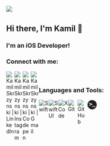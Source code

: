![](https://badges.pufler.dev/visits/KamilSkrzynski/KamilSkrzynski?color=black&logo=github)

## Hi there, I'm Kamil 👋

### I'm an iOS Developer!


### Connect with me:

[<img align="left" alt="Kamil Skrzynski | LinkedIn" width="22px" src="https://cdn.jsdelivr.net/npm/simple-icons@v3/icons/linkedin.svg" />][linkedin]
[<img align="left" alt="Kamil Skrzynski | Instagram" width="22px" src="https://cdn.jsdelivr.net/npm/simple-icons@v3/icons/instagram.svg" />][instagram]
[<img align="left" alt="Kamil Skrzynski | Codepen" width="22px" src="https://cdn.jsdelivr.net/npm/simple-icons@3.6.0/icons/codepen.svg" />][Codepen]
[<img align="left" alt="Kamil Skrzynski | Gmail" width="22px" src="https://cdn.jsdelivr.net/npm/simple-icons@3.6.0/icons/gmail.svg" />][Gmail]
<br />

### Languages and Tools:
<img align="left" alt="Swift" width="26px" src="https://user-images.githubusercontent.com/56888971/113316669-e6722e80-930e-11eb-9b20-34cc1ae3de42.png" />
<img align="left" alt="SwiftUI" width="26px" src="https://user-images.githubusercontent.com/56888971/113316639-dfe3b700-930e-11eb-8b41-2530d52d1ce8.png" />
<img align="left" alt="XCode" width="26px" src="https://user-images.githubusercontent.com/56888971/113316679-e8d48880-930e-11eb-80d4-fd25779c3fce.png" />
<img align="left" alt="Git" width="26px" src="https://user-images.githubusercontent.com/56888971/113316664-e5410180-930e-11eb-9185-ada9c1a15373.png" />
<img align="left" alt="GitHub" width="26px" src="https://user-images.githubusercontent.com/56888971/113318385-b4fa6280-9310-11eb-890c-08da68d742db.png" />
<img align="left" alt="Terminal" width="26px" src="https://raw.githubusercontent.com/github/explore/80688e429a7d4ef2fca1e82350fe8e3517d3494d/topics/terminal/terminal.png" />

<br />
<br />


[instagram]: https://instagram.com/kamil.skrzynski
[linkedin]: https://www.linkedin.com/in/kamil-skrzy%C5%84ski-107063195/
[Codepen]: https://codepen.io/kamilskrzynski/pens/public/
[Gmail]: mailto:kamilskrzynski95@gmail.com?subject=[GitHub]%20KamilSkrzynski
